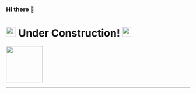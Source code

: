 ### Hi there 👋

 # <img src=https://c.tenor.com/DEMBqNPqyccAAAAi/genkai.gif width="27"> Under Construction! <img src=https://c.tenor.com/DEMBqNPqyccAAAAi/genkai.gif width="27">

<img src="https://i.imgur.com/kQLARxR.png" width="100">

--------------------------------------------------
<!--
**Wexengos/Wexengos** is a ✨ _special_ ✨ repository because its `README.md` (this file) appears on your GitHub profile.

Here are some ideas to get you started:

- 🔭 I’m currently working on ...
- 🌱 I’m currently learning ...
- 👯 I’m looking to collaborate on ...
- 🤔 I’m looking for help with ...
- 💬 Ask me about ...
- 📫 How to reach me: ...
- 😄 Pronouns: ...
- ⚡ Fun fact: ...
-->
